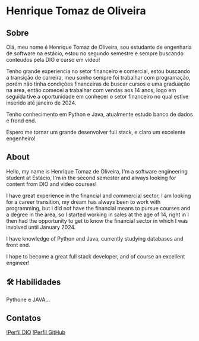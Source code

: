 
# Henrique Tomaz de Oliveira






## Sobre

Olá, meu nome é Henrique Tomaz de Oliveira, sou estudante de engenharia de software na estácio, estou no segundo semestre e sempre buscando conteudos pela DIO e curso em video!

Tenho grande experiencia no setor financeiro e comercial, estou buscando a transição de carreira, meu sonho sempre foi trabalhar com programação, porém não tinha condições financeiras de buscar cursos e uma graduação na area, então comecei a trabalhar com vendas aos 14 anos, logo em seguida tive a oportunidade em conhecer o setor financeiro no qual estive inserido até janeiro de 2024.

Tenho conhecimento em Python e Java, atualmente estudo banco de dados e frond end.

Espero me tornar um grande desenvolver full stack, e claro um excelente engenheiro!




## About

Hello, my name is Henrique Tomaz de Oliveira, I'm a software engineering student at Estácio, I'm in the second semester and always looking for content from DIO and video courses!

I have great experience in the financial and commercial sector, I am looking for a career transition, my dream has always been to work with programming, but I did not have the financial means to pursue courses and a degree in the area, so I started working in sales at the age of 14, right in I then had the opportunity to get to know the financial sector in which I was involved until January 2024.

I have knowledge of Python and Java, currently studying databases and front end.

I hope to become a great full stack developer, and of course an excellent engineer!   



## 🛠 Habilidades
Pythone e JAVA...

## Contatos

[!Perfil DIO](https://dio.me/users/hto_h)
[!Perfil GitHub](https://github.com/Htomz)